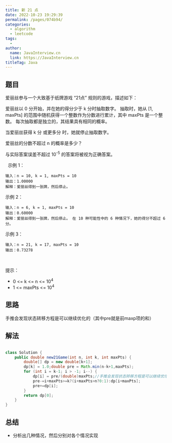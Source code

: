```yaml
---
title: 新 21 点
date: 2022-10-23 19:29:39
permalink: /pages/074b94/
categories:
  - algorithm
  - leetcode
tags:
  - 
author: 
  name: JavaInterview.cn
  link: https://JavaInterview.cn
titleTag: Java
---
```



## 题目

爱丽丝参与一个大致基于纸牌游戏 “21点” 规则的游戏，描述如下：

爱丽丝以 0 分开始，并在她的得分少于 k 分时抽取数字。 抽取时，她从 [1, maxPts] 的范围中随机获得一个整数作为分数进行累计，其中 maxPts 是一个整数。 每次抽取都是独立的，其结果具有相同的概率。

当爱丽丝获得 k 分 或更多分 时，她就停止抽取数字。

爱丽丝的分数不超过 n 的概率是多少？

与实际答案误差不超过 10<sup>-5</sup> 的答案将被视为正确答案。

 
示例 1：

    输入：n = 10, k = 1, maxPts = 10
    输出：1.00000
    解释：爱丽丝得到一张牌，然后停止。
示例 2：

    输入：n = 6, k = 1, maxPts = 10
    输出：0.60000
    解释：爱丽丝得到一张牌，然后停止。 在 10 种可能性中的 6 种情况下，她的得分不超过 6 分。
示例 3：

    输入：n = 21, k = 17, maxPts = 10
    输出：0.73278
 

提示：

- 0 <= k <= n <= 10<sup>4</sup>
- 1 <= maxPts <= 10<sup>4</sup>


## 思路

手推会发现状态转移方程是可以继续优化的（其中pre就是前maxp项的和）

## 解法
```java

class Solution {
    public double new21Game(int n, int k, int maxPts) {
        double[] dp = new double[k+1];
        dp[k] = 1.0;double pre = Math.min(n-k+1,maxPts);
        for (int i = k-1; i > -1; i--) {
            dp[i] = pre/(double)maxPts;//手推会发现状态转移方程是可以继续优化的（其中pre就是前maxp项的和）
            pre-=i+maxPts>=k?(i+maxPts>n?0:1):dp[i+maxPts];
            pre+=dp[i];
        }
        return dp[0];
    }
}
```

## 总结

- 分析出几种情况，然后分别对各个情况实现 
